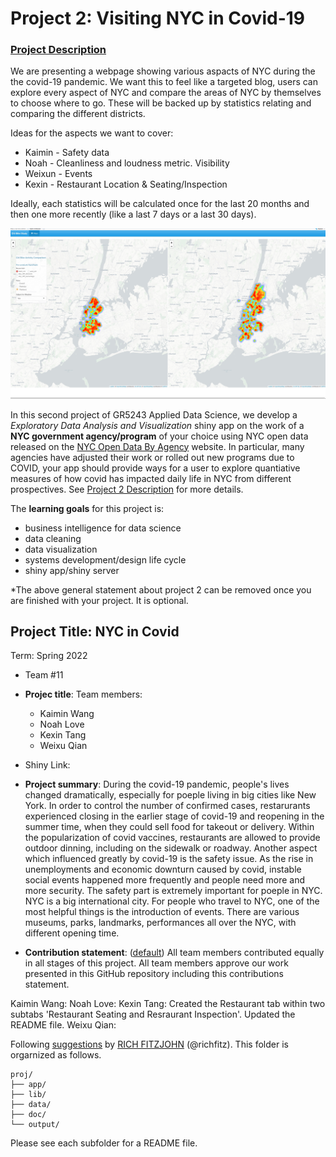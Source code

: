 # Project 2: Visiting NYC in Covid-19

### [Project Description](doc/project2_desc.md)

We are presenting a webpage showing various aspacts of NYC during the the covid-19 pandemic. We want this to feel like a targeted blog, users can explore every aspect of NYC and compare the areas of NYC by themselves to choose where to go. These will be backed up by statistics relating and comparing the different districts. 

Ideas for the aspects we want to cover: 

- Kaimin - Safety data
- Noah - Cleanliness and loudness metric. Visibility
- Weixun - Events
- Kexin - Restaurant Location & Seating/Inspection


Ideally, each statistics will be calculated once for the last 20 months and then one more recently (like a last 7 days or a last 30 days). 


![screenshot](doc/figs/map.jpg)

In this second project of GR5243 Applied Data Science, we develop a *Exploratory Data Analysis and Visualization* shiny app on the work of a **NYC government agency/program** of your choice using NYC open data released on the [NYC Open Data By Agency](https://opendata.cityofnewyork.us/data/) website. In particular, many agencies have adjusted their work or rolled out new programs due to COVID, your app should provide ways for a user to explore quantiative measures of how covid has impacted daily life in NYC from different prospectives. See [Project 2 Description](doc/project2_desc.md) for more details.  

The **learning goals** for this project is:

- business intelligence for data science
- data cleaning
- data visualization
- systems development/design life cycle
- shiny app/shiny server

*The above general statement about project 2 can be removed once you are finished with your project. It is optional.

## Project Title: NYC in Covid
Term: Spring 2022
+ Team #11
+ **Projec title**: Team members: 
	+ Kaimin Wang
	+ Noah Love
	+ Kexin Tang
	+ Weixu Qian
+ Shiny Link: 
+ **Project summary**: 
During the covid-19 pandemic, people's lives changed dramatically, especially for poeple living in big cities like New York. 
In order to control the number of confirmed cases, restarurants experienced closing in the earlier stage of covid-19 and reopening in the summer time, when they could sell food for takeout or delivery. Within the popularization of covid vaccines, restaurants are allowed to provide outdoor dinning, including on the sidewalk or roadway. 
Another aspect which influenced greatly by covid-19 is the safety issue. As the rise in unemployments and economic downturn caused by covid, instable social events happened more frequently and people need more and more security. The safety part is extremely important for poeple in NYC. 
NYC is a big international city. For people who travel to NYC, one of the most helpful things is the introduction of events. There are various museums, parks, landmarks, performances all over the NYC, with different opening time. 

+ **Contribution statement**: ([default](doc/a_note_on_contributions.md)) All team members contributed equally in all stages of this project. All team members approve our work presented in this GitHub repository including this contributions statement. 

Kaimin Wang: 
Noah Love: 
Kexin Tang: Created the Restaurant tab within two subtabs 'Restaurant Seating and Resraurant Inspection'. Updated the README file.
Weixu Qian: 

Following [suggestions](http://nicercode.github.io/blog/2013-04-05-projects/) by [RICH FITZJOHN](http://nicercode.github.io/about/#Team) (@richfitz). This folder is orgarnized as follows.

```
proj/
├── app/
├── lib/
├── data/
├── doc/
└── output/
```

Please see each subfolder for a README file.

